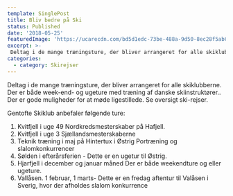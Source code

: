 ```yaml
---
template: SinglePost
title: Bliv bedre på Ski
status: Published
date: '2018-05-25'
featuredImage: 'https://ucarecdn.com/bd5d1edc-73be-488a-9d50-8ec28f5ab6a9/'
excerpt: >-
 Deltag i de mange træningsture, der bliver arrangeret for alle skiklubberne. Der er både week-end- og ugeture med træning af danske skiinstruktører.. Der er gode muligheder for at møde ligestillede. Se oversigt ski-rejser.
categories:
  - category: Skirejser
---
```

Deltag i de mange træningsture, der bliver arrangeret for alle skiklubberne. Der er både week-end- og ugeture med træning af danske skiinstruktører.. Der er gode muligheder for at møde ligestillede. Se oversigt ski-rejser.

Gentofte Skiklub anbefaler følgende ture:

1.  Kvitfjell i uge 49  Nordkredsmesterskaber på Hafjell.
2. Kvitfjell i uge 3 Sjællandsmesterskaberne 
3. Teknik træning i maj på Hintertux i Østrig Portræning og slalomkonkurrencer
4. Sølden i efterårsferien - Dette er en ugetur til Østrig.
5. Hjarfjell i december og januar måned Der er både weekendture og eller ugeture.
6. Vallåsen.  1 februar, 1 marts- Dette er en fredag aftentur til Valåsen i Sverig, hvor der afholdes slalom konkurrence
